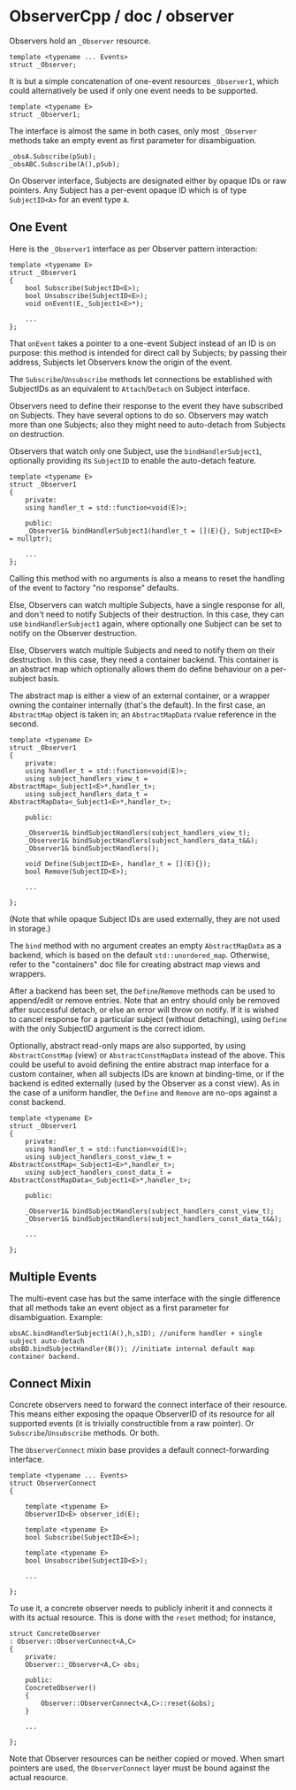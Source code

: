 # ObserverCpp / doc / observer

Observers hold an `_Observer` resource.

    template <typename ... Events>
    struct _Observer;

It is but a simple concatenation of one-event resources `_Observer1`, which could alternatively be used if only one event needs to be supported.

    template <typename E>
    struct _Observer1;

The interface is almost the same in both cases, only most `_Observer` methods take an empty event as first parameter for disambiguation.

    _obsA.Subscribe(pSub);
    _obsABC.Subscribe(A(),pSub);

On Observer interface, Subjects are designated either by opaque IDs or raw pointers. 
Any Subject has a per-event opaque ID which is of type `SubjectID<A>` for an event type `A`.


## One Event

Here is the `_Observer1` interface as per Observer pattern interaction:

    template <typename E>
    struct _Observer1
    {
        bool Subscribe(SubjectID<E>);
        bool Unsubscribe(SubjectID<E>);
        void onEvent(E,_Subject1<E>*);
    
        ...
    };

That `onEvent` takes a pointer to a one-event Subject instead of an ID is on purpose: this method is intended for direct call by Subjects; by passing
their address, Subjects let Observers know the origin of the event.

The `Subscribe`/`Unsubscribe` methods let connections be established with SubjectIDs as an equivalent to `Attach`/`Detach` on Subject
interface.

Observers need to define their response to the event they have subscribed on Subjects. They have several options to do so.
Observers may watch more than one Subjects; also they might need to auto-detach from Subjects on destruction.

Observers that watch only one Subject, use the `bindHandlerSubject1`, optionally providing its `SubjectID` to enable the auto-detach feature.

    template <typename E>
    struct _Observer1
    {
        private:
        using handler_t = std::function<void(E)>;

        public:
        _Observer1& bindHandlerSubject1(handler_t = [](E){}, SubjectID<E> = nullptr);

        ...
    };

Calling this method with no arguments is also a means to reset the handling of the event to factory "no response" defaults.

Else, Observers can watch multiple Subjects, have a single response for all, and don't need to notify Subjects of their destruction.
In this case, they can use `bindHandlerSubject1` again, where optionally one Subject can be set to notify on the Observer destruction.

Else, Observers watch multiple Subjects and need to notify them on their destruction. In this case, they need a container backend. This container is
an abstract map which optionally allows them do define behaviour on a per-subject basis.  

The abstract map is either a view of an external container, or a wrapper owning the container internally (that's the default). 
In the first case, an `AbstractMap` object is taken in; an `AbstractMapData` rvalue reference in the second.

    template <typename E>
    struct _Observer1
    {
        private:
        using handler_t = std::function<void(E)>;
        using subject_handlers_view_t = AbstractMap<_Subject1<E>*,handler_t>;
        using subject_handlers_data_t = AbstractMapData<_Subject1<E>*,handler_t>;

        public:
        
        _Observer1& bindSubjectHandlers(subject_handlers_view_t);
        _Observer1& bindSubjectHandlers(subject_handlers_data_t&&);
        _Observer1& bindSubjectHandlers();

        void Define(SubjectID<E>, handler_t = [](E){});
        bool Remove(SubjectID<E>);

        ...
    
    };

(Note that while opaque Subject IDs are used externally, they are not used in storage.)

The `bind` method with no argument creates an empty `AbstractMapData` as a backend, which is based on the default `std::unordered_map`. 
Otherwise, refer to the "containers" doc file for creating abstract map views and wrappers.

After a backend has been set, the `Define`/`Remove` methods can be used to
append/edit or remove entries. Note that an entry should only be removed after successful detach, or else an error will throw on notify. If it is
wished to cancel response for a particular subject (without detaching), using `Define` with the only SubjectID argument is the correct idiom.

Optionally, abstract read-only maps are also supported, by using `AbstractConstMap` (view) or `AbstractConstMapData` instead of the above. 
This could be useful to avoid defining the entire abstract map interface for a custom container, when all subjects IDs are known at binding-time, 
or if the backend is edited externally (used by the Observer as a const view). As in the case of a uniform handler, the `Define` and `Remove` are no-ops 
against a const backend.

    template <typename E>
    struct _Observer1
    {
        private:
        using handler_t = std::function<void(E)>;
        using subject_handlers_const_view_t = AbstractConstMap<_Subject1<E>*,handler_t>;
        using subject_handlers_const_data_t = AbstractConstMapData<_Subject1<E>*,handler_t>;

        public:
        
        _Observer1& bindSubjectHandlers(subject_handlers_const_view_t);
        _Observer1& bindSubjectHandlers(subject_handlers_const_data_t&&);

        ...
    
    };


## Multiple Events

The multi-event case has but the same interface with the single difference that all methods take an event object as a first parameter for disambiguation. Example:

    obsAC.bindHandlerSubject1(A(),h,sID); //uniform handler + single subject auto-detach
    obsBD.bindSubjectHandler(B()); //initiate internal default map container backend.


## Connect Mixin

Concrete observers need to forward the connect interface of their resource. 
This means either exposing the opaque ObserverID of its resource for all supported events (it is trivially constructible from a raw pointer). 
Or `Subscribe`/`Unsubscribe` methods. Or both.

The `ObserverConnect` mixin base provides a default connect-forwarding interface.

    template <typename ... Events>
    struct ObserverConnect
    {
    
        template <typename E>
        ObserverID<E> observer_id(E);

        template <typename E>
        bool Subscribe(SubjectID<E>);

        template <typename E>
        bool Unsubscribe(SubjectID<E>);

        ... 
    
    };

To use it, a concrete observer needs to publicly inherit it and connects it with its actual resource. 
This is done with the `reset` method; for instance,

    struct ConcreteObserver
    : Observer::ObserverConnect<A,C>
    {
        private:
        Observer::_Observer<A,C> obs;

        public:
        ConcreteObserver()
        {
            Observer::ObserverConnect<A,C>::reset(&obs);
        }

        ...

    };

Note that Observer resources can be neither copied or moved. 
When smart pointers are used, the `ObserverConnect` layer must be bound against the actual resource.

